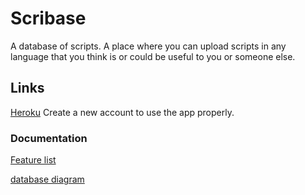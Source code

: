 # Scribase
A database of scripts.
A place where you can upload scripts in any language that you think is or could be useful to you or someone else.

## Links
[Heroku](https://scribase.herokuapp.com/)
Create a new account to use the app properly.

### Documentation
[Feature list](https://github.com/SirVeggie/Tsoha/blob/master/documentation/Feature%20list.md)

[database diagram](https://github.com/SirVeggie/Tsoha/blob/master/documentation/Database%20diagram.png)

